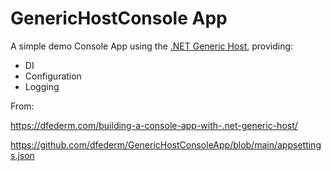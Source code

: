 # GenericHostConsole App

A simple demo Console App using the [.NET Generic Host](https://learn.microsoft.com/en-us/aspnet/core/fundamentals/host/generic-host?view=aspnetcore-8.0), providing:

- DI
- Configuration
- Logging

From:

https://dfederm.com/building-a-console-app-with-.net-generic-host/

https://github.com/dfederm/GenericHostConsoleApp/blob/main/appsettings.json